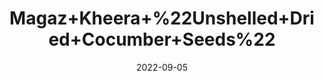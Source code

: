 ---
title: 'Magaz+Kheera+%22Unshelled+Dried+Cocumber+Seeds%22'
date: '2022-09-05' 
metatag: '' 
inventory: '0' 
draft: false 
# meta description 
shortDescripton: ''
description: 'Dry+Fruit'
longdescription: ''
featured: True
# product Price
price: '80.0'
# Product Short Description
shortDescription: ''
productID: '38141207-082D-ED11-9968-005056B3A416'
type: 'products'
category: 'Dry+Fruit' 
thumnailproduct: 'https://aminsaddiquidawakhana.eralive.net/images/products/38141207-082D-ED11-9968-005056B3A4161.png' 
images:
  - image: 'images/products/38141207-082D-ED11-9968-005056B3A4161.png'  
Variants:
---